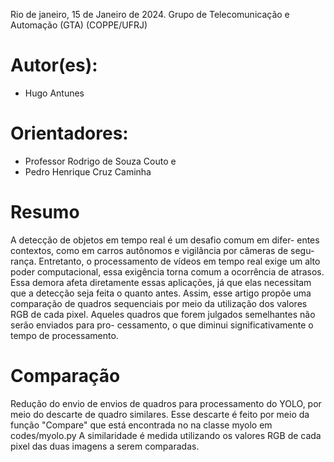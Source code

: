 Rio de janeiro, 15 de Janeiro de 2024.
Grupo de Telecomunicação e Automação (GTA) 
              (COPPE/UFRJ)

# Autor(es): 
- Hugo Antunes
  
# Orientadores: 
- Professor Rodrigo de Souza Couto e
- Pedro Henrique Cruz Caminha

# Resumo
A detecção de objetos em tempo real é um desafio comum em difer-
entes contextos, como em carros autônomos e vigilância por câmeras de segu-
rança. Entretanto, o processamento de vídeos em tempo real exige um alto
poder computacional, essa exigência torna comum a ocorrência de atrasos.
Essa demora afeta diretamente essas aplicações, já que elas necessitam que a
detecção seja feita o quanto antes. Assim, esse artigo propõe uma comparação
de quadros sequenciais por meio da utilização dos valores RGB de cada pixel.
Aqueles quadros que forem julgados semelhantes não serão enviados para pro-
cessamento, o que diminui significativamente o tempo de processamento.

# Comparação
Redução do envio de envios de quadros para processamento do YOLO, por meio do descarte de quadro similares. Esse descarte é feito por meio da função "Compare" que está encontrada no na classe myolo em codes/myolo.py
A similaridade é medida utilizando os valores RGB de cada pixel das duas imagens a serem comparadas.
